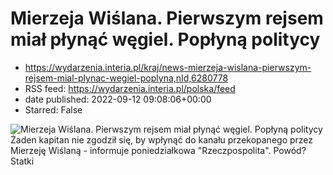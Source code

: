 # Mierzeja Wiślana. Pierwszym rejsem miał płynąć węgiel. Popłyną politycy
 - https://wydarzenia.interia.pl/kraj/news-mierzeja-wislana-pierwszym-rejsem-mial-plynac-wegiel-poplyna,nId,6280778
 - RSS feed: https://wydarzenia.interia.pl/polska/feed
 - date published: 2022-09-12 09:08:06+00:00
 - Starred: False

<p><a href="https://wydarzenia.interia.pl/kraj/news-mierzeja-wislana-pierwszym-rejsem-mial-plynac-wegiel-poplyna,nId,6280778"><img align="left" alt="Mierzeja Wiślana. Pierwszym rejsem miał płynąć węgiel. Popłyną politycy  " src="https://i.iplsc.com/mierzeja-wislana-pierwszym-rejsem-mial-plynac-wegiel-poplyna/000G22LV51OCQN2C-C321.jpg" /></a>Żaden kapitan nie zgodził się, by wpłynąć do kanału przekopanego przez Mierzeję Wiślaną - informuje poniedziałkowa &quot;Rzeczpospolita&quot;. Powód? Statki 
